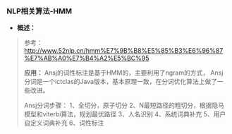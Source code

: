 ### NLP相关算法-HMM
- **概述：**
> 参考：http://www.52nlp.cn/hmm%E7%9B%B8%E5%85%B3%E6%96%87%E7%AB%A0%E7%B4%A2%E5%BC%95
>
>
> **应用：**
> Ansj的词性标注是基于HMM的，主要利用了ngram的方式，
> Ansj分词是一个ictclas的Java版本，基本原理一致，在分词优化算法上做了一些改进。
>
> 
>
>Ansj分词步骤：
>       1、全切分，原子切分
>       2、N最短路径的粗切分，根据隐马模型和viterbi算法，规划最优路径
>       3、人名识别
>       4、系统词典补充
>       5、用户自定义词典补充
>       6、词性标注
>
>
>
>
>
>
>
